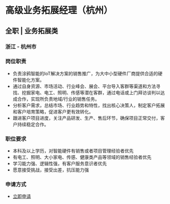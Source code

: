 
# 高级业务拓展经理（杭州）
## 全职  |  业务拓展类
### 浙江 - 杭州市

### 岗位职责
- 负责涂鸦智能的IoT解决方案的销售推广，为大中小型硬件厂商提供合适的硬件智能化方案。
- 通过自身资源、市场活动、行业峰会、展会、平台导入客群等渠道和方法寻找、挖掘家电、电工、照明、传感等潜在客群，通过电话或上门拜访谈判以达成合作，实现所负责地域/行业的销售任务。
- 分析客户需求，总结市场、行业趋势和特性，找出核心决策人，制定客户拓展和客户培育策略，促进客户更有效转化。
- 跟进客户项目进度，关注产品研发、生产、售后环节，确保项目正常交付，客户持续稳定合作。
### 职位要求
- 本科及以上学历，对智能硬件有销售或者项目管理经验者优先
- 有电工、照明、大小家电、传感、健康类产品等领域的销售经验者优先
- 学习能力强、逻辑性强，有客户服务意识者优先
- 愿意接受挑战，接受出差，抗压能力强
### 申请方式
- <a href="mailto:hr@tuya.com?subject=求职简历-高级业务拓展经理（杭州）-来自GitHub">立即申请</a>